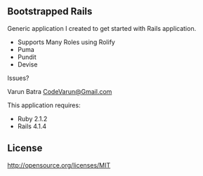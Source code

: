 Bootstrapped Rails
------------------


Generic application I created to get started with Rails application.

- Supports Many Roles using Rolify
- Puma
- Pundit
- Devise

Issues?

Varun Batra <CodeVarun@Gmail.com>

This application requires:

- Ruby 2.1.2
- Rails 4.1.4

License
-------

http://opensource.org/licenses/MIT
